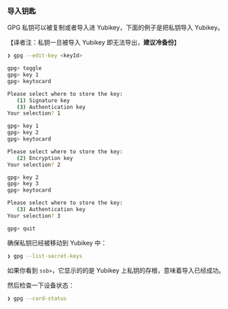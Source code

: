 ### 导入钥匙

GPG 私钥可以被复制或者导入进 Yubikey，下面的例子是把私钥导入 Yubikey。

【译者注：私钥一旦被导入 Yubikey 即无法导出，**建议冷备份**】

```sh
❯ gpg --edit-key <keyId>

gpg> toggle
gpg> key 1
gpg> keytocard

Please select where to store the key:
   (1) Signature key
   (3) Authentication key
Your selection? 1

gpg> key 1
gpg> key 2
gpg> keytocard

Please select where to store the key:
   (2) Encryption key
Your selection? 2

gpg> key 2
gpg> key 3
gpg> keytocard

Please select where to store the key:
   (3) Authentication key
Your selection? 3

gpg> quit
```

确保私钥已经被移动到 Yubikey 中：

```sh
❯ gpg --list-secret-keys
```

如果你看到 `ssb>`，它显示的的是 Yubikey 上私钥的存根，意味着导入已经成功。

然后检查一下设备状态：

```sh
❯ gpg --card-status
```
